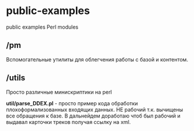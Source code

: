 # public-examples
public examples Perl modules

## /pm ##
Вспомогательные утилиты для облегчения работы с базой и контентом. 


## /utils ##
Просто различные минискриптики на perl 

**util/parse_DDEX.pl** - просто пример кода обработки плохоформализованных входящих данных. НЕ рабочий т.к. вычищены все обращения к базе. В дальнейдем доработаю чтоб был рабочий и выдавал карточки треков получая ссылку на xml. 